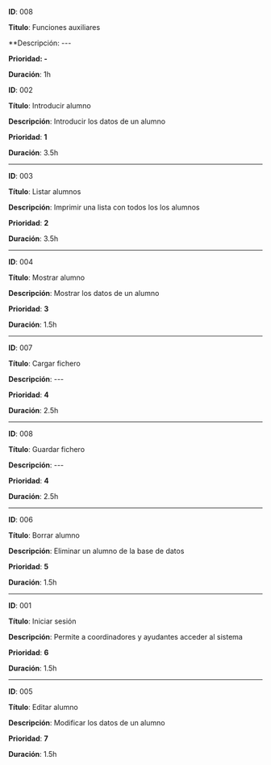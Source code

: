 **ID**: 008

**Titulo**: Funciones auxiliares

**Descripción: ---

**Prioridad: -**

**Duración**: 1h

**ID**: 002

**Título**: Introducir alumno

**Descripción**: Introducir los datos de un alumno

**Prioridad**: **1**

**Duración**: 3.5h

----

**ID**: 003

**Título**: Listar alumnos

**Descripción**: Imprimir una lista con todos los los alumnos

**Prioridad**: **2**

**Duración**: 3.5h

----

**ID**: 004

**Título**: Mostrar alumno

**Descripción**: Mostrar los datos de un alumno

**Prioridad**: **3**

**Duración**: 1.5h

----

**ID**: 007

**Título**: Cargar fichero

**Descripción**: ---

**Prioridad**: **4**

**Duración**: 2.5h

----

**ID**: 008

**Título**: Guardar fichero

**Descripción**: ---

**Prioridad**: **4**

**Duración**: 2.5h

----

**ID**: 006

**Título**: Borrar alumno

**Descripción**: Eliminar un alumno de la base de datos

**Prioridad**: **5**

**Duración**: 1.5h

----

**ID**: 001

**Título**: Iniciar sesión

**Descripción**: Permite a coordinadores y ayudantes acceder al sistema

**Prioridad**: **6**

**Duración**: 1.5h

----

**ID**: 005

**Título**: Editar alumno

**Descripción**: Modificar los datos de un alumno

**Prioridad**: **7**

**Duración**: 1.5h

